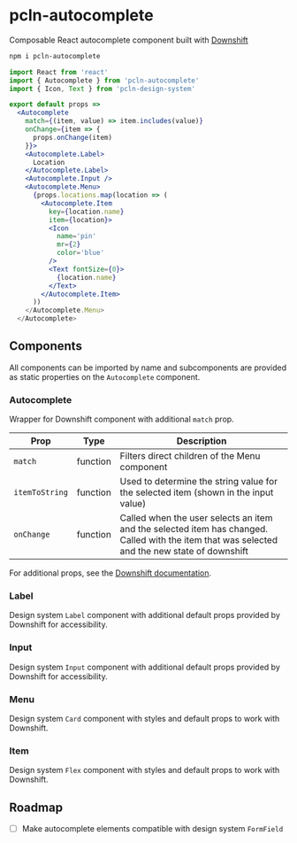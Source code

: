 # pcln-autocomplete

Composable React autocomplete component built with [Downshift][]

```sh
npm i pcln-autocomplete
```

```jsx
import React from 'react'
import { Autocomplete } from 'pcln-autocomplete'
import { Icon, Text } from 'pcln-design-system'

export default props =>
  <Autocomplete
    match={(item, value) => item.includes(value)}
    onChange={item => {
      props.onChange(item)
    }}>
    <Autocomplete.Label>
      Location
    </Autocomplete.Label>
    <Autocomplete.Input />
    <Autocomplete.Menu>
      {props.locations.map(location => (
        <Autocomplete.Item
          key={location.name}
          item={location}>
          <Icon
            name='pin'
            mr={2}
            color='blue'
          />
          <Text fontSize={0}>
            {location.name}
          </Text>
        </Autocomplete.Item>
      ))
    </Autocomplete.Menu>
  </Autocomplete>
```

## Components

All components can be imported by name and subcomponents are provided as static properties on the `Autocomplete` component.

### Autocomplete

Wrapper for Downshift component with additional `match` prop.

| Prop           | Type     | Description                                                                                                                                   |
| -------------- | -------- | --------------------------------------------------------------------------------------------------------------------------------------------- |
| `match`        | function | Filters direct children of the Menu component                                                                                                 |
| `itemToString` | function | Used to determine the string value for the selected item (shown in the input value)                                                           |
| `onChange`     | function | Called when the user selects an item and the selected item has changed. Called with the item that was selected and the new state of downshift |

For additional props, see the [Downshift documentation][downshift].

### Label

Design system `Label` component with additional default props provided by Downshift for accessibility.

### Input

Design system `Input` component with additional default props provided by Downshift for accessibility.

### Menu

Design system `Card` component with styles and default props to work with Downshift.

### Item

Design system `Flex` component with styles and default props to work with Downshift.

## Roadmap

- [ ] Make autocomplete elements compatible with design system `FormField`

[downshift]: https://github.com/paypal/downshift
